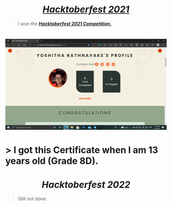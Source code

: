 # <div align="center"><a href="https://hacktoberfest.digitalocean.com/"><b><i>Hacktoberfest 2021</i></b></a></div>

> I won the <a href="https://hacktoberfest.digitalocean.com/"><b><i>Hacktoberfest 2021 Competition.</i></b></a>

#
# <img src="Screenshot (53).png">
#
# > I got this Certificate when I am 13 years old (Grade 8D).

#
#
# <div align="center"><b><i>Hacktoberfest 2022</i></b></div>

> Still not done.

